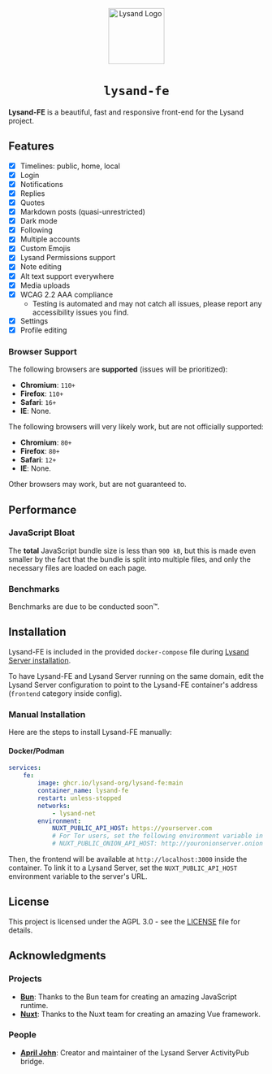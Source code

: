<p align="center">
  <a href="https://lysand.org"><img src="https://cdn.lysand.org/logo-long-dark.webp" alt="Lysand Logo" height="110"></a>
</p>

<center><h1><code>lysand-fe</code></h1></center>

**Lysand-FE** is a beautiful, fast and responsive front-end for the Lysand project.

## Features

- [x] Timelines: public, home, local
- [x] Login
- [x] Notifications
- [x] Replies
- [x] Quotes
- [x] Markdown posts (quasi-unrestricted)
- [x] Dark mode
- [x] Following
- [x] Multiple accounts
- [x] Custom Emojis
- [x] Lysand Permissions support
- [x] Note editing
- [x] Alt text support everywhere
- [x] Media uploads
- [x] WCAG 2.2 AAA compliance
  - Testing is automated and may not catch all issues, please report any accessibility issues you find.
- [x] Settings
- [x] Profile editing

### Browser Support

The following browsers are **supported** (issues will be prioritized):
- **Chromium**: `110+`
- **Firefox**: `110+`
- **Safari**: `16+`
- **IE**: None.

The following browsers will very likely work, but are not officially supported:
- **Chromium**: `80+`
- **Firefox**: `80+`
- **Safari**: `12+`
- **IE**: None.

Other browsers may work, but are not guaranteed to.

## Performance

### JavaScript Bloat

The **total** JavaScript bundle size is less than `900 kB`, but this is made even smaller by the fact that the bundle is split into multiple files, and only the necessary files are loaded on each page.

### Benchmarks

Benchmarks are due to be conducted soon™.

## Installation

Lysand-FE is included in the provided `docker-compose` file during [Lysand Server installation](https://github.com/lysand-org/lysand/blob/main/docs/installation.md).

To have Lysand-FE and Lysand Server running on the same domain, edit the Lysand Server configuration to point to the Lysand-FE container's address (`frontend` category inside config).

### Manual Installation

Here are the steps to install Lysand-FE manually:

#### Docker/Podman

```yaml
services:
    fe:
        image: ghcr.io/lysand-org/lysand-fe:main
        container_name: lysand-fe
        restart: unless-stopped
        networks:
            - lysand-net
        environment:
            NUXT_PUBLIC_API_HOST: https://yourserver.com
            # For Tor users, set the following environment variable in addition to the above
            # NUXT_PUBLIC_ONION_API_HOST: http://youronionserver.onion
```

Then, the frontend will be available at `http://localhost:3000` inside the container. To link it to a Lysand Server, set the `NUXT_PUBLIC_API_HOST` environment variable to the server's URL.

## License

This project is licensed under the AGPL 3.0 - see the [LICENSE](LICENSE) file for details.

## Acknowledgments

### Projects

- [**Bun**](https://bun.sh): Thanks to the Bun team for creating an amazing JavaScript runtime.
- [**Nuxt**](https://nuxt.com): Thanks to the Nuxt team for creating an amazing Vue framework.

### People

- [**April John**](https://github.com/cutestnekoaqua): Creator and maintainer of the Lysand Server ActivityPub bridge.